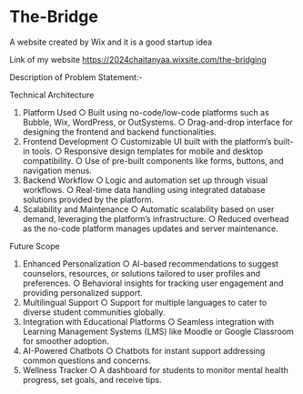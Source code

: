 # The-Bridge
A website created by Wix and it is a good startup idea

Link of my website
https://2024chaitanyaa.wixsite.com/the-bridging

 
Description of Problem Statement:-

 
Technical Architecture
1. Platform Used
○ Built using no-code/low-code platforms such as Bubble, Wix, WordPress, or OutSystems.
○ Drag-and-drop interface for designing the frontend and backend functionalities.
2. Frontend Development
○ Customizable UI built with the platform’s built-in tools.
○ Responsive design templates for mobile and desktop compatibility.
○ Use of pre-built components like forms, buttons, and navigation menus.
3. Backend Workflow
○ Logic and automation set up through visual workflows.
○ Real-time data handling using integrated database solutions provided by the platform.
4. Scalability and Maintenance
○ Automatic scalability based on user demand, leveraging the platform’s infrastructure.
○ Reduced overhead as the no-code platform manages updates and server maintenance.
 
Future Scope
1. Enhanced Personalization
○ AI-based recommendations to suggest counselors, resources, or solutions tailored to user profiles and preferences.
○ Behavioral insights for tracking user engagement and providing personalized support.
2. Multilingual Support
○ Support for multiple languages to cater to diverse student communities globally.
3. Integration with Educational Platforms
○ Seamless integration with Learning Management Systems (LMS) like Moodle or Google Classroom for smoother adoption.
4. AI-Powered Chatbots
○ Chatbots for instant support addressing common questions and concerns.
5. Wellness Tracker
○ A dashboard for students to monitor mental health progress, set goals, and receive tips.
 
